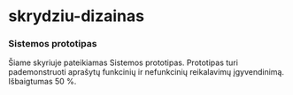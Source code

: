 # skrydziu-dizainas

<h3>Sistemos prototipas</h3>

Šiame skyriuje pateikiamas Sistemos prototipas. Prototipas turi pademonstruoti aprašytų funkcinių ir
nefunkcinių reikalavimų įgyvendinimą. Išbaigtumas 50 %.
